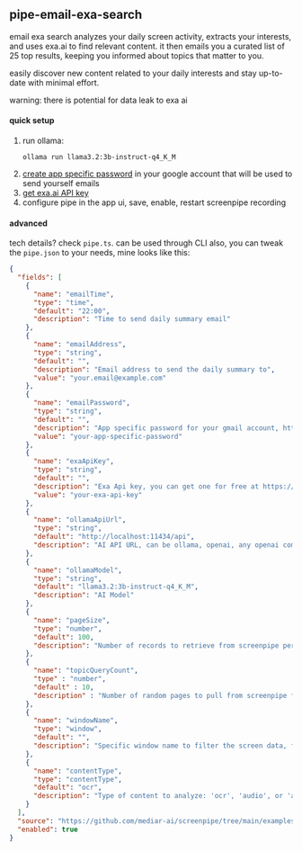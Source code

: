 ## pipe-email-exa-search

email exa search analyzes your daily screen activity, extracts your interests, and uses exa.ai to find relevant content. it then emails you a curated list of 25 top results, keeping you informed about topics that matter to you.

easily discover new content related to your daily interests and stay up-to-date with minimal effort.

warning: there is potential for data leak to exa ai

#### quick setup
1. run ollama:
   ```
   ollama run llama3.2:3b-instruct-q4_K_M
   ```
2. [create app specific password](https://support.google.com/accounts/answer/185833?hl=en) in your google account that will be used to send yourself emails
3. [get exa.ai API key](https://exa.ai/)
4. configure pipe in the app ui, save, enable, restart screenpipe recording

#### advanced
tech details? check `pipe.ts`.
can be used through CLI also, you can tweak the `pipe.json` to your needs, mine looks like this:

```json
{
  "fields": [
    {
      "name": "emailTime",
      "type": "time",
      "default": "22:00",
      "description": "Time to send daily summary email"
    },
    {
      "name": "emailAddress",
      "type": "string",
      "default": "",
      "description": "Email address to send the daily summary to",
      "value": "your.email@example.com"
    },
    {
      "name": "emailPassword",
      "type": "string",
      "default": "",
      "description": "App specific password for your gmail account, https://support.google.com/accounts/answer/185833?hl=en",
      "value": "your-app-specific-password"
    },
    {
      "name": "exaApiKey",
      "type": "string",
      "default": "",
      "description": "Exa Api key, you can get one for free at https://exa.ai/",
      "value": "your-exa-api-key"
    },
    {
      "name": "ollamaApiUrl",
      "type": "string",
      "default": "http://localhost:11434/api",
      "description": "AI API URL, can be ollama, openai, any openai compatible API, risky to use cloud providers due to high usage"
    },
    {
      "name": "ollamaModel",
      "type": "string",
      "default": "llama3.2:3b-instruct-q4_K_M",
      "description": "AI Model"
    },
    {
      "name": "pageSize",
      "type": "number",
      "default": 100,
      "description": "Number of records to retrieve from screenpipe per page for structured extraction, keep in mind LLMs have a context window limit. Increase this value if using audio."
    },
    {
      "name": "topicQueryCount",
      "type" : "number",
      "default" : 10,
      "description" : "Number of random pages to pull from screenpipe for sub-summarization. The total records used will be pageSize times topicQueryCount"
    },
    {
      "name": "windowName",
      "type": "window",
      "default": "",
      "description": "Specific window name to filter the screen data, for example 'gmail', 'john', 'slack', 'myCodeFile.tsx', etc. this will filter out audio"
    },
    {
      "name": "contentType",
      "type": "contentType",
      "default": "ocr",
      "description": "Type of content to analyze: 'ocr', 'audio', or 'all'. OCR usually contains more content, so it's recommended to choose either OCR or audio rather than 'all' for better performance."
    }
  ],
  "source": "https://github.com/mediar-ai/screenpipe/tree/main/examples/typescript/pipe-email-exa-search",
  "enabled": true
}
